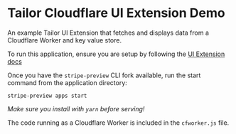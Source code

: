 # Tailor Cloudflare UI Extension Demo

An example Tailor UI Extension that fetches and displays data from a Cloudflare Worker and key value store.

To run this application, ensure you are setup by following the [UI Extension docs](https://stripe.dev/tailor-preview/super-secret-private-ui-docs/?path=/docs/getting-started-ui-extensions--page)

Once you have the `stripe-preview` CLI fork available, run the start command from the application directory:

```
stripe-preview apps start
```
_Make sure you install with `yarn` before serving!_


The code running as a Cloudflare Worker is included in the `cfworker.js` file.
